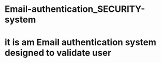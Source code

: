 # Email-authentication_SECURITY-system
it is am Email authentication system designed to validate user
==================================================

